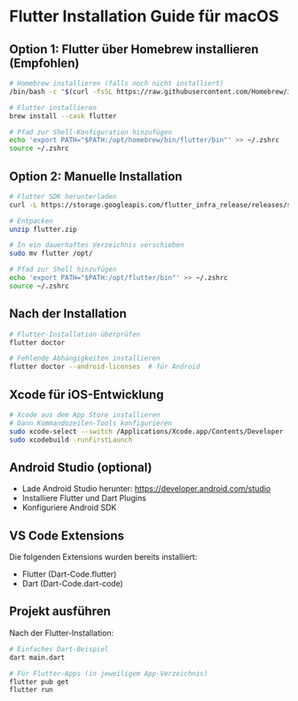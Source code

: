 # Flutter Installation Guide für macOS

## Option 1: Flutter über Homebrew installieren (Empfohlen)

```bash
# Homebrew installieren (falls noch nicht installiert)
/bin/bash -c "$(curl -fsSL https://raw.githubusercontent.com/Homebrew/install/HEAD/install.sh)"

# Flutter installieren
brew install --cask flutter

# Pfad zur Shell-Konfiguration hinzufügen
echo 'export PATH="$PATH:/opt/homebrew/bin/flutter/bin"' >> ~/.zshrc
source ~/.zshrc
```

## Option 2: Manuelle Installation

```bash
# Flutter SDK herunterladen
curl -L https://storage.googleapis.com/flutter_infra_release/releases/stable/macos/flutter_macos_arm64_stable.zip -o flutter.zip

# Entpacken
unzip flutter.zip

# In ein dauerhaftes Verzeichnis verschieben
sudo mv flutter /opt/

# Pfad zur Shell hinzufügen
echo 'export PATH="$PATH:/opt/flutter/bin"' >> ~/.zshrc
source ~/.zshrc
```

## Nach der Installation

```bash
# Flutter-Installation überprüfen
flutter doctor

# Fehlende Abhängigkeiten installieren
flutter doctor --android-licenses  # für Android
```

## Xcode für iOS-Entwicklung

```bash
# Xcode aus dem App Store installieren
# Dann Kommandozeilen-Tools konfigurieren
sudo xcode-select --switch /Applications/Xcode.app/Contents/Developer
sudo xcodebuild -runFirstLaunch
```

## Android Studio (optional)

- Lade Android Studio herunter: https://developer.android.com/studio
- Installiere Flutter und Dart Plugins
- Konfiguriere Android SDK

## VS Code Extensions

Die folgenden Extensions wurden bereits installiert:
- Flutter (Dart-Code.flutter)
- Dart (Dart-Code.dart-code)

## Projekt ausführen

Nach der Flutter-Installation:

```bash
# Einfaches Dart-Beispiel
dart main.dart

# Für Flutter-Apps (in jeweiligem App-Verzeichnis)
flutter pub get
flutter run
```
